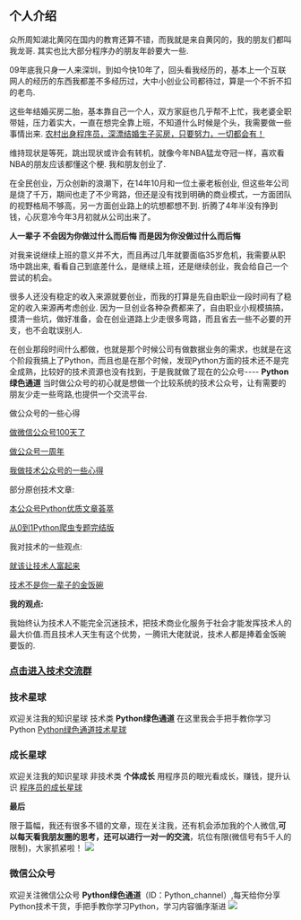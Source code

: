
## 个人介绍

众所周知湖北黄冈在国内的教育还算不错，而我就是来自黄冈的，我的朋友们都叫我龙哥. 其实也比大部分程序办的朋友年龄要大一些.

09年底我只身一人来深圳，到如今快10年了，回头看我经历的，基本上一个互联网人的经历的东西我都差不多经历过，大中小创业公司都待过，算是一个不折不扣的老鸟.

这些年结婚买房二胎，基本靠自己一个人，双方家庭也几乎帮不上忙，我老婆全职带娃，压力着实大，一直在想完全靠上班，不知道什么时候是个头，我需要做一些事情出来. [农村出身程序员，深漂结婚生子买房，只要努力，一切都会有！](https://mp.weixin.qq.com/s/JF3poOJHPcL1P8vFiWQh5g)

维持现状是等死，跳出现状或许会有转机，就像今年NBA猛龙夺冠一样，喜欢看NBA的朋友应该都懂这个梗. 我和朋友创业了.

在全民创业，万众创新的浪潮下，在14年10月和一位土豪老板创业, 但这些年公司是烧了千万，期间也走了不少弯路，但还是没有找到明确的商业模式，一方面团队的视野格局不够高，另一方面创业路上的坑想都想不到. 折腾了4年半没有挣到钱，心灰意冷今年3月初就从公司出来了。

**人一辈子 不会因为你做过什么而后悔 而是因为你没做过什么而后悔**

对我来说继续上班的意义并不大，而且再过几年就要面临35岁危机，我需要从职场中跳出来, 看看自己到底差什么，是继续上班，还是继续创业，我会给自己一个尝试的机会。

很多人还没有稳定的收入来源就要创业，而我的打算是先自由职业一段时间有了稳定的收入来源再考虑创业. 因为一旦创业各种杂费都来了，自由职业小规模搞搞，摸清一些坑，做好准备，会在创业道路上少走很多弯路，而且省去一些不必要的开支，也不会耽误别人.

在创业那段时间什么都做，也就是那个时候公司有做数据业务的需求，也就是在这个阶段我搞上了Python，而且也是在那个时候，发现Python方面的技术还不是完全成熟，比较好的技术资源也没有找到，于是我就做了现在的公众号---- **Python绿色通道** 当时做公众号的初心就是想做一个比较系统的技术公众号，让有需要的朋友少走一些弯路,也提供一个交流平台.



做公众号的一些心得

[做微信公众号100天了](https://mp.weixin.qq.com/s/kEqdOhGwyO7CiXBUTgyLKw)

[做公众号一周年](https://mp.weixin.qq.com/s/szGcBYnjDCHe3ficylxY6A)

[我做技术公众号的一些心得](https://mp.weixin.qq.com/s/FDs2ogzkoLctuEWzASasEw)



部分原创技术文章: 

[本公众号Python优质文章荟萃](https://mp.weixin.qq.com/s/3YYwhwJ4o3AM4fi3WcmKjA)

[从0到1Python爬虫专题完结版](https://mp.weixin.qq.com/s/BUZhmh-3qIe2HCpZrY4Zig)

我对技术的一些观点:

[就该让技术人富起来](https://mp.weixin.qq.com/s/25iMLl43VKfuKtug8_Ca6A)

[技术不是你一辈子的金饭碗](https://mp.weixin.qq.com/s/NHLiniwp0Vu_UPQX5cPawg)



**我的观点:**

 我始终认为技术人不能完全沉迷技术，把技术商业化服务于社会才能发挥技术人的最大价值.而且技术人天生有这个优势，一腾讯大佬就说，技术人都是捧着金饭碗要饭的.


### [点击进入技术交流群](http://https://mp.weixin.qq.com/s/3WVnQTOgu66FDg8X-65VvQ)

### 技术星球
欢迎关注我的知识星球 技术类 **Python绿色通道** 在这里我会手把手教你学习Python
[Python绿色通道技术星球](https://t.zsxq.com/nYzNfiI)

### 成长星球

欢迎关注我的知识星球 非技术类 **个体成长** 用程序员的眼光看成长，赚钱，提升认识
[程序员的成长星球](https://t.zsxq.com/u3jUJ23)



**最后**

限于篇幅，我还有很多不错的文章，现在关注我，还有机会添加我的个人微信,**可以每天看我朋友圈的思考，还可以进行一对一的交流**，坑位有限(微信号有5千人的限制)，大家抓紧啦！
![](http://puflgz3c2.bkt.clouddn.com/gerenweixin.jpg)



### 微信公众号

欢迎关注微信公众号 **Python绿色通道**（ID：Python_channel）,每天给你分享Python技术干货，手把手教你学习Python，学习内容循序渐进
![](http://puflgz3c2.bkt.clouddn.com/%E6%8A%80%E6%9C%AF%E5%85%AC%E4%BC%97%E5%8F%B7.jpg)


